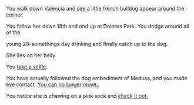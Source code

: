 You walk down Valencia and see a little french bulldog appear around the corner.

You follow her down 18th and end up at Dolores Park. You dodge around all of the 

young 20-somethings day drinking and finally catch up to the dog. 

She lies on her belly. 

You [take a selfie](../selfie/selfie.md).

You have actually followed the dog embodiment of Medusa, 
and you made eye contact. [You can no longer move.](../virtualreality/oculus.md).

You notice she is chewing on a pink sock and [check it out.](../fill-sock/fill-sock.md)